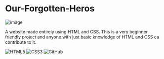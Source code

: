 # Our-Forgotten-Heros
![image](https://user-images.githubusercontent.com/66107976/190234897-b8782422-252f-4ae2-842f-512438b955e2.png)

A website made entirely using HTML and CSS. This is a very beginner friendly project and anyone with just basic knowledge of HTML and CSS ca contribute to it.

![HTML5](https://img.shields.io/badge/html5-%23E34F26.svg?style=for-the-badge&logo=html5&logoColor=white) 	![CSS3](https://img.shields.io/badge/css3-%231572B6.svg?style=for-the-badge&logo=css3&logoColor=white) ![GitHub](https://img.shields.io/badge/github-%23121011.svg?style=for-the-badge&logo=github&logoColor=white)
